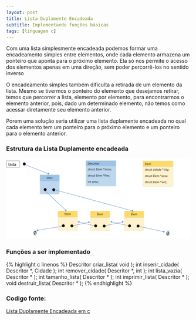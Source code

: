 ```yaml
---
layout: post
title: Lista Duplamente Encadeada
subtitle: Implementando funções básicas
tags: [linguagem c]
---
```


Com uma lista simplesmente encadeada podemos formar uma encadeamento simples entre elementos, onde cada elemento armazena um ponteiro que aponta para o próximo elemento. Ela só nos permite o acesso dos elementos apenas em uma direção, sem poder percorrê-los no sentido inverso  

O encadeamento simples também dificulta a retirada de um elemento da lista. Mesmo se tivermos o ponteiro do elemento que desejamos retirar, temos que percorrer a lista, elemento por  elemento, para encontrarmos o elemento anterior, pois, dado um determinado elemento, não temos como acessar diretamente seu elemento anterior.

Porem uma solução seria utilizar uma lista duplamente encadeada no qual cada elemento tem um ponteiro para o próximo elemento e um ponteiro para o elemento anterior.

### Estrutura da Lista Duplamente encadeada
![estrutura-lista-duplamente-encadeada](assets/img/estrutura-lde.png)

### Funções a ser implementado

{% highlight c linenos %}
Descritor criar_lista( void );
int inserir_cidade( Descritor *, Cidade );
int remover_cidade( Descritor *, int );
int lista_vazia( Descritor * );
int tamanho_lista( Descritor * );
int imprimir_lista( Descritor * );
void destruir_lista( Descritor * );
{% endhighlight %}

### Codigo fonte:
[Lista Duplamente Encadeada em c](/downloadables/lista_duplamente_encadeada.zip)
